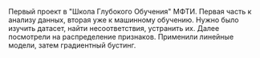 Первый проект в "Школа Глубокого Обучения" МФТИ. Первая часть к анализу данных, вторая уже к машинному обучению.
Нужно было изучить датасет, найти несоответствия, устранить их. Далее посмотрели на распределение признаков.
Применили линейные модели, затем градиентный бустинг.
